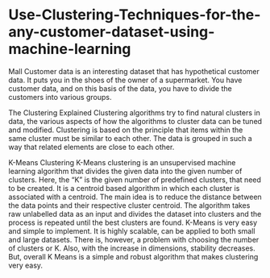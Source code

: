 # Use-Clustering-Techniques-for-the-any-customer-dataset-using-machine-learning
Mall Customer data is an interesting dataset that has hypothetical customer data. It puts you in the shoes of the owner of a supermarket. You have customer data, and on this basis of the data, you have to divide the customers into various groups.

The Clustering Explained
Clustering algorithms try to find natural clusters in data, the various aspects of how the algorithms to cluster data can be tuned and modified. Clustering is based on the principle that items within the same cluster must be similar to each other. The data is grouped in such a way that related elements are close to each other.

K-Means Clustering
K-Means clustering is an unsupervised machine learning algorithm that divides the given data into the given number of clusters. Here, the “K” is the given number of predefined clusters, that need to be created.
It is a centroid based algorithm in which each cluster is associated with a centroid. The main idea is to reduce the distance between the data points and their respective cluster centroid.
The algorithm takes raw unlabelled data as an input and divides the dataset into clusters and the process is repeated until the best clusters are found.
K-Means is very easy and simple to implement. It is highly scalable, can be applied to both small and large datasets. There is, however, a problem with choosing the number of clusters or K. Also, with the increase in dimensions, stability decreases. But, overall K Means is a simple and robust algorithm that makes clustering very easy.
